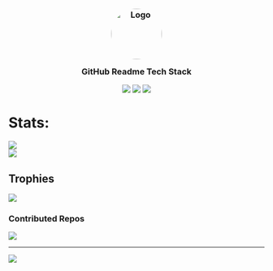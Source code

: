 <h3 align="center">
	<img src="https://avatars.githubusercontent.com/u/132200124?v=4" width="100" style="border-radius: 50%;" alt="Logo"/><br/>
	<img src="https://raw.githubusercontent.com/catppuccin/catppuccin/main/assets/misc/transparent.png" height="30" width="0px"/>
	GitHub Readme Tech Stack
	<img src="https://raw.githubusercontent.com/catppuccin/catppuccin/main/assets/misc/transparent.png" height="30" width="0px"/>
</h3>

<p align="center">
	<a align="center" href="https://github.com/catppuccin/github-readme-tech-stack/stargazers"><img  src="https://img.shields.io/github/stars/catppuccin/github-readme-tech-stack?colorA=363a4f&colorB=b7bdf8&style=for-the-badge"></a>
	<a align="center" href="https://github.com/catppuccin/github-readme-tech-stack/issues"><img src="https://img.shields.io/github/issues/catppuccin/github-readme-tech-stack?colorA=363a4f&colorB=f5a97f&style=for-the-badge"></a>
	<a align="center" href="https://github.com/catppuccin/github-readme-tech-stack/contributors"><img src="https://img.shields.io/github/contributors/catppuccin/github-readme-tech-stack?colorA=363a4f&colorB=a6da95&style=for-the-badge"></a>
</p>

# Stats:
![](https://github-readme-streak-stats.herokuapp.com/?user=HYPER-00&theme=radical&hide_border=false)<br/>
![](https://github-readme-stats.vercel.app/api/top-langs/?username=HYPER-00&theme=radical&hide_border=false&include_all_commits=true&count_private=true&layout=compact)

## Trophies
![](https://github-profile-trophy.vercel.app/?username=HYPER-00&theme=radical&no-frame=false&no-bg=false&margin-w=4)

### Contributed Repos
![](https://github-contributor-stats.vercel.app/api?username=HYPER-00&limit=5&theme=dark&combine_all_yearly_contributions=true)

---
[![](https://visitcount.itsvg.in/api?id=HYPER-00&icon=5&color=0)](https://visitcount.itsvg.in)

<!-- Proudly created with GPRM ( https://gprm.itsvg.in ) -->
